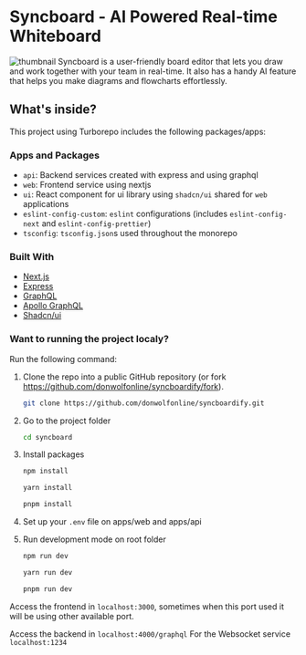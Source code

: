 # Syncboard - AI Powered Real-time Whiteboard
![thumbnail](https://github.com/donwolfonline/syncboardify/assets/31382668/299feae8-e088-47ef-b8bf-f3a0360a7dfe)
Syncboard is a user-friendly board editor that lets you draw and work together with your team in real-time. It also has a handy AI feature that helps you make diagrams and flowcharts effortlessly.

## What's inside?

This project using Turborepo includes the following packages/apps:

### Apps and Packages

- `api`: Backend services created with express and using graphql
- `web`: Frontend service using nextjs
- `ui`: React component for ui library using `shadcn/ui` shared for `web` applications
- `eslint-config-custom`: `eslint` configurations (includes `eslint-config-next` and `eslint-config-prettier`)
- `tsconfig`: `tsconfig.json`s used throughout the monorepo

### Built With

- [Next.js](https://nextjs.org/)
- [Express](https://expressjs.com/)
- [GraphQL](https://graphql.org/)
- [Apollo GraphQL](https://www.apollographql.com/)
- [Shadcn/ui](https://ui.shadcn.com/)

### Want to running the project localy?

Run the following command:

1. Clone the repo into a public GitHub repository (or fork https://github.com/donwolfonline/syncboardify/fork).

   ```sh
   git clone https://github.com/donwolfonline/syncboardify.git
   ```

2. Go to the project folder

   ```sh
   cd syncboard
   ```

3. Install packages

   ```sh
   npm install

   yarn install

   pnpm install
   ```

4. Set up your `.env` file on apps/web and apps/api

5. Run development mode on root folder

   ```sh
   npm run dev

   yarn run dev

   pnpm run dev
   ```

Access the frontend in `localhost:3000`, sometimes when this port used it will be using other available port.

Access the backend in `localhost:4000/graphql`
For the Websocket service `localhost:1234`
